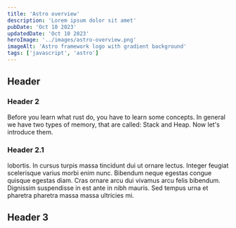 ```yaml
---
title: 'Astro overview'
description: 'Lorem ipsum dolor sit amet'
pubDate: 'Oct 10 2023'
updatedDate: 'Oct 10 2023'
heroImage: '../images/astro-overview.png'
imageAlt: 'Astro framework logo with gradient background'
tags: ['javascript', 'astro']
---
```


## Header
### Header 2

Before you learn what rust do, you have to learn some concepts. In general we have two types of memory, that are called: Stack and Heap. Now let's introduce them.

### Header 2.1
lobortis. In cursus turpis massa tincidunt dui ut ornare lectus. Integer feugiat scelerisque varius morbi enim nunc. Bibendum neque egestas congue quisque egestas diam. Cras ornare arcu dui vivamus arcu felis bibendum. Dignissim suspendisse in est ante in nibh mauris. Sed tempus urna et pharetra pharetra massa massa ultricies mi.

## Header 3

